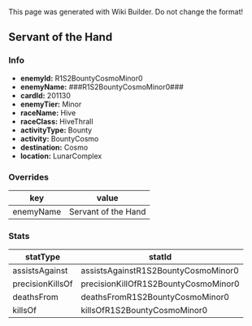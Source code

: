 <span class="wiki-builder">This page was generated with Wiki Builder. Do not change the format!</span>

## Servant of the Hand
### Info
* **enemyId:** R1S2BountyCosmoMinor0
* **enemyName:** ###R1S2BountyCosmoMinor0###
* **cardId:** 201130
* **enemyTier:** Minor
* **raceName:** Hive
* **raceClass:** HiveThrall
* **activityType:** Bounty
* **activity:** BountyCosmo
* **destination:** Cosmo
* **location:** LunarComplex

### Overrides
key | value
--- | -----
enemyName | Servant of the Hand

### Stats
statType | statId
-------- | ------
assistsAgainst | assistsAgainstR1S2BountyCosmoMinor0
precisionKillsOf | precisionKillOfR1S2BountyCosmoMinor0
deathsFrom | deathsFromR1S2BountyCosmoMinor0
killsOf | killsOfR1S2BountyCosmoMinor0

